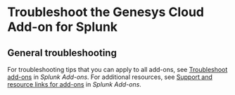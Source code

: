 # Troubleshoot the Genesys Cloud Add-on for Splunk

## General troubleshooting

For troubleshooting tips that you can apply to all add-ons, see [Troubleshoot add-ons](https://docs.splunk.com/Documentation/AddOns/released/Overview/Troubleshootadd-ons) in *Splunk Add-ons*. For additional resources, see [Support and resource links for add-ons](https://docs.splunk.com/Documentation/AddOns/released/Overview/Learnmoreandgethelp) in *Splunk Add-ons*.


